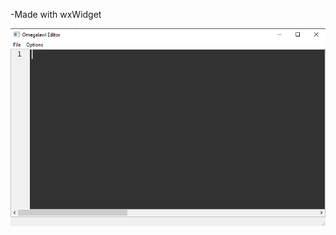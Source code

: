 -Made with wxWidget

![alt text](https://github.com/raikustar/omegalawleditor/blob/main/omegalawl.png)
